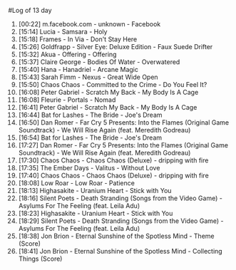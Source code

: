 #Log of 13 day

1. [00:22] m.facebook.com - unknown - Facebook
1. [15:14] Lucia - Samsara - Holy
1. [15:18] Frames - In Via - Don't Stay Here
1. [15:26] Goldfrapp - Silver Eye: Deluxe Edition - Faux Suede Drifter
1. [15:32] Akua - Offering - Offering
1. [15:37] Claire George - Bodies Of Water - Overwatered
1. [15:40] Hana - Hanadriel - Arcane Magic
1. [15:43] Sarah Fimm - Nexus - Great Wide Open
1. [15:50] Chaos Chaos - Committed to the Crime - Do You Feel It?
1. [16:08] Peter Gabriel - Scratch My Back - My Body Is A Cage
1. [16:08] Fleurie - Portals - Nomad
1. [16:41] Peter Gabriel - Scratch My Back - My Body Is A Cage
1. [16:44] Bat for Lashes - The Bride - Joe's Dream
1. [16:50] Dan Romer - Far Cry 5 Presents: Into the Flames (Original Game Soundtrack) - We Will Rise Again (feat. Meredith Godreau)
1. [16:54] Bat for Lashes - The Bride - Joe's Dream
1. [17:27] Dan Romer - Far Cry 5 Presents: Into the Flames (Original Game Soundtrack) - We Will Rise Again (feat. Meredith Godreau)
1. [17:30] Chaos Chaos - Chaos Chaos (Deluxe) - dripping with fire
1. [17:35] The Ember Days - Valitus - Without Love
1. [17:40] Chaos Chaos - Chaos Chaos (Deluxe) - dripping with fire
1. [18:08] Low Roar - Low Roar - Patience
1. [18:13] Highasakite - Uranium Heart - Stick with You
1. [18:16] Silent Poets - Death Stranding (Songs from the Video Game) - Asylums For The Feeling (feat. Leila Adu)
1. [18:23] Highasakite - Uranium Heart - Stick with You
1. [18:29] Silent Poets - Death Stranding (Songs from the Video Game) - Asylums For The Feeling (feat. Leila Adu)
1. [18:38] Jon Brion - Eternal Sunshine of the Spotless Mind - Theme (Score)
1. [18:41] Jon Brion - Eternal Sunshine of the Spotless Mind - Collecting Things (Score)
